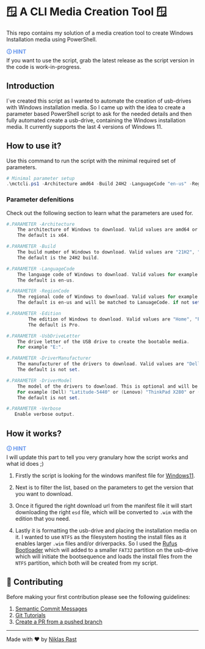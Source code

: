 # 🪟 A CLI Media Creation Tool 🪟

This repo contains my solution of a media creation tool to create Windows Installation media using PowerShell.

<span style="color:cornflowerblue;font-weight:bold">🛈  HINT</span><br/>
    If you want to use the script, grab the latest release as the script version in the code is work-in-progress.

## Introduction
I´ve created this script as I wanted to automate the creation of usb-drives with Windows installation media.
So I came up with the idea to create a parameter based PowerShell script to ask for the needed details and then fully automated create a usb-drive, containing the Windows installation media. It currently supports the last 4 versions of Windows 11.

## How to use it?
Use this command to run the script with the minimal required set of parameters.
```powershell
# Minimal parameter setup
.\mctcli.ps1 -Architecture amd64 -Build 24H2 -LanguageCode "en-us" -RegionCode "en-us" -Edition Pro -UsbDriveLetter "E:" -Verbose
```

### Parameter defenitions
Check out the following section to learn what the parameters are used for.
``` powershell
#.PARAMETER -Architecture
    The architecture of Windows to download. Valid values are amd64 or arm64.
    The default is x64.

#.PARAMETER -Build
    The build number of Windows to download. Valid values are "21H2", "22H2", "23H2", "24H2".
    The default is the 24H2 build.

#.PARAMETER -LanguageCode
    The language code of Windows to download. Valid values for example are en-us, de-de, fr-fr, es-es, it-it.
    The default is en-us.

#.PARAMETER -RegionCode
    The regional code of Windows to download. Valid values for example are en-us, de-de, fr-fr, es-es, it-it.
    The default is en-us and will be matched to LanuageCode. if not set.

#.PARAMETER -Edition
        The edition of Windows to download. Valid values are "Home", "Pro", "Pro N", "Enterprise", "Enterprise N", "Education", "Education N"
        The default is Pro.

#.PARAMETER -UsbDriveLetter
    The drive letter of the USB drive to create the bootable media.
    For example "E:".

#.PARAMETER -DriverManufacturer
    The manufacturer of the drivers to download. Valid values are "Dell", "Lenovo", "HP".
    The default is not set.

#.PARAMETER -DriverModel
    The model of the drivers to download. This is optional and will be used to filter the drivers from the manufacturer.
    For example (Dell) "Latitude-5440" or (Lenovo) "ThinkPad X280" or (HP) "Z6 G5".
    The default is not set.

#.PARAMETER -Verbose
   Enable verbose output.
```

## How it works?

<span style="color:cornflowerblue;font-weight:bold">🛈  HINT</span><br/>
    I will update this part to tell you very granulary how the script works and what id does ;)

1. Firstly the script is looking for the windows manifest file for [Windows11](https://go.microsoft.com/fwlink/?LinkId=2156292).

2. Next is to filter the list, based on the parameters to get the version that you want to download.

3. Once it figured the right download url from the manifest file it will start downloading the right `esd` file, which will be converted to `.wim` with the edition that you need.

4. Lastly it is formatting the usb-drive and placing the installation media on it.
I wanted to use `NTFS` as the filesystem hosting the install files as it enables larger `.wim` files and/or driverpacks. So I used the [Rufus Bootloader](https://github.com/pbatard/uefi-ntfs) which will added to a smaller `FAT32` partition on the usb-drive which will initiate the bootsequence and loads the install files from the `NTFS` partition, which both will be created from my script.

## 🤝 Contributing

Before making your first contribution please see the following guidelines:
1. [Semantic Commit Messages](https://gist.github.com/joshbuchea/6f47e86d2510bce28f8e7f42ae84c716)
1. [Git Tutorials](https://www.youtube.com/playlist?list=PLu-nSsOS6FRIg52MWrd7C_qSnQp3ZoHwW)
1. [Create a PR from a pushed branch](https://learn.microsoft.com/en-us/azure/devops/repos/git/pull-requests?view=azure-devops&tabs=browser#from-a-pushed-branch)

---

Made with ❤️ by [Niklas Rast](https://github.com/niklasrst)
